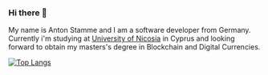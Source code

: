 ### Hi there 👋

My name is Anton Stamme and I am a software developer from Germany.  
Currently i'm studying at [University of Nicosia](https://www.unic.ac.cy/) in Cyprus and looking forward to obtain my masters's degree in Blockchain and Digital Currencies.  

[![Top Langs](https://github-readme-stats.vercel.app/api/top-langs/?username=Tonnanto&theme=dark&layout=compact)](https://github.com/anuraghazra/github-readme-stats)

<!--
**Tonnanto/Tonnanto** is a ✨ _special_ ✨ repository because its `README.md` (this file) appears on your GitHub profile.

Here are some ideas to get you started:

- 🔭 I’m currently working on ...
- 🌱 I’m currently learning ...
- 👯 I’m looking to collaborate on ...
- 🤔 I’m looking for help with ...
- 💬 Ask me about ...
- 📫 How to reach me: ...
- 😄 Pronouns: ...
- ⚡ Fun fact: ...
-->
